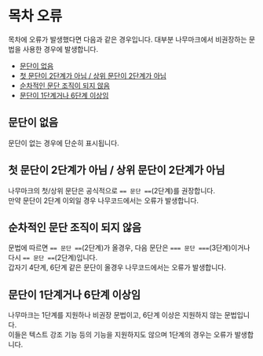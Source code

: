 # 목차 오류
목차에 오류가 발생했다면 다음과 같은 경우입니다.
대부분 나무마크에서 비권장하는 문법을 사용한 경우에 발생합니다.

- [문단이 없음](#문단이-없음)
- [첫 문단이 2단계가 아님 / 상위 문단이 2단계가 아님](#첫-문단이-2단계가-아님--상위-문단이-2단계가-아님)
- [순차적인 문단 조직이 되지 않음](#순차적인-문단-조직이-되지-않음)
- [문단이 1단계거나 6단계 이상임](#문단이-1단계거나-6단계-이상임)

## 문단이 없음
문단이 없는 경우에 단순히 표시됩니다.

## 첫 문단이 2단계가 아님 / 상위 문단이 2단계가 아님
나무마크의 첫/상위 문단은 공식적으로 `== 문단 ==`(2단계)를 권장합니다.\
만약 문단이 2단계 이외일 경우 나무코드에서는 오류가 발생합니다.

## 순차적인 문단 조직이 되지 않음
문법에 따르면 `== 문단 ==`(2단계)가 올경우, 다음 문단은 `=== 문단 ===`(3단계)이거나 다시 `== 문단 ==`(2단계)입니다.\
갑자기 4단계, 6단계 같은 문단이 올경우 나무코드에서는 오류가 발생합니다.

## 문단이 1단계거나 6단계 이상임
나무마크는 1단계를 지원하나 비권장 문법이고, 6단계 이상은 지원하지 않는 문법입니다.\
이들은 텍스트 강조 기능 등의 기능을 지원하지도 않으며 1단계의 경우는 오류가 발생합니다.